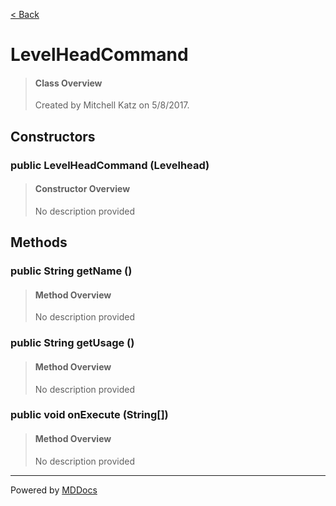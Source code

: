 [< Back](README.md)
# LevelHeadCommand #
>#### Class Overview ####
>Created by Mitchell Katz on 5/8/2017.
## Constructors ##
### public LevelHeadCommand (Levelhead) ###
>#### Constructor Overview ####
>No description provided
>
## Methods ##
### public String getName () ###
>#### Method Overview ####
>No description provided
>
### public String getUsage () ###
>#### Method Overview ####
>No description provided
>
### public void onExecute (String[]) ###
>#### Method Overview ####
>No description provided
>

---
Powered by [MDDocs](https://github.com/VRCube/MDDocs)